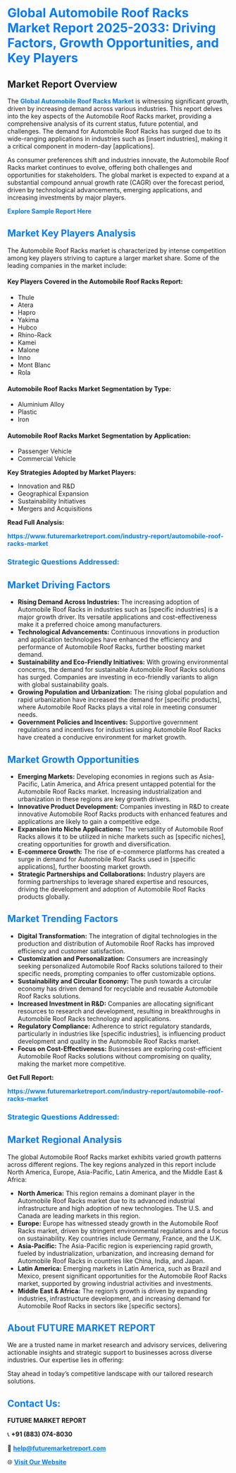 <h1 style="color: #007BFF;">Global Automobile Roof Racks Market Report 2025-2033: Driving Factors, Growth Opportunities, and Key Players</h1>

<section id="overview">
<h2>Market Report Overview</h2>
<p>The <a href="https://www.futuremarketreport.com/industry-report/automobile-roof-racks-market" style="color: #007BFF; text-decoration: none;"><strong>Global Automobile Roof Racks Market</strong></a> is witnessing significant growth, driven by increasing demand across various industries. This report delves into the key aspects of the Automobile Roof Racks market, providing a comprehensive analysis of its current status, future potential, and challenges. The demand for Automobile Roof Racks has surged due to its wide-ranging applications in industries such as [insert industries], making it a critical component in modern-day [applications].</p>
<p>As consumer preferences shift and industries innovate, the Automobile Roof Racks market continues to evolve, offering both challenges and opportunities for stakeholders. The global market is expected to expand at a substantial compound annual growth rate (CAGR) over the forecast period, driven by technological advancements, emerging applications, and increasing investments by major players.</p>
</section>

<section id="overview">
<p><a href="https://www.futuremarketreport.com/request-sample/reportId=105631" style="color: #007BFF; text-decoration: none;"><strong>Explore Sample Report Here</strong></a></p>
</section>

<section id="key-players">
<h2 style="color: #007BFF;">Market Key Players Analysis</h2>
<p>The Automobile Roof Racks market is characterized by intense competition among key players striving to capture a larger market share. Some of the leading companies in the market include:</p>
<h4>Key Players Covered in the Automobile Roof Racks Report:</h4>
<ul><li>Thule</li><li>Atera</li><li>Hapro</li><li>Yakima</li><li>Hubco</li><li>Rhino-Rack</li><li>Kamei</li><li>Malone</li><li>Inno</li><li>Mont Blanc</li><li>Rola</li></ul>
<h4>Automobile Roof Racks Market Segmentation by Type:</h4>
<ul><li>Aluminium Alloy</li><li>Plastic</li><li>Iron</li></ul>

<h4>Automobile Roof Racks Market Segmentation by Application:</h4>
<ul><li>Passenger Vehicle</li><li>Commercial Vehicle</li></ul>
<p><strong>Key Strategies Adopted by Market Players:</strong></p>
<ul>
<li>Innovation and R&D</li>
<li>Geographical Expansion</li>
<li>Sustainability Initiatives</li>
<li>Mergers and Acquisitions</li>
</ul>
</section>

<section>
<p><strong>Read Full Analysis: </strong></p><a href="https://www.futuremarketreport.com/industry-report/automobile-roof-racks-market" style="color: #007BFF; text-decoration: none;"><strong>https://www.futuremarketreport.com/industry-report/automobile-roof-racks-market</strong></a>
<h3 style="color: #007BFF;">Strategic Questions Addressed:</h3>
</section>

<section id="driving-factors">
<h2 style="color: #007BFF;">Market Driving Factors</h2>
<ul>
<li><strong>Rising Demand Across Industries:</strong> The increasing adoption of Automobile Roof Racks in industries such as [specific industries] is a major growth driver. Its versatile applications and cost-effectiveness make it a preferred choice among manufacturers.</li>
<li><strong>Technological Advancements:</strong> Continuous innovations in production and application technologies have enhanced the efficiency and performance of Automobile Roof Racks, further boosting market demand.</li>
<li><strong>Sustainability and Eco-Friendly Initiatives:</strong> With growing environmental concerns, the demand for sustainable Automobile Roof Racks solutions has surged. Companies are investing in eco-friendly variants to align with global sustainability goals.</li>
<li><strong>Growing Population and Urbanization:</strong> The rising global population and rapid urbanization have increased the demand for [specific products], where Automobile Roof Racks plays a vital role in meeting consumer needs.</li>
<li><strong>Government Policies and Incentives:</strong> Supportive government regulations and incentives for industries using Automobile Roof Racks have created a conducive environment for market growth.</li>
</ul>
</section>

<section id="growth-opportunities">
<h2 style="color: #007BFF;">Market Growth Opportunities</h2>
<ul>
<li><strong>Emerging Markets:</strong> Developing economies in regions such as Asia-Pacific, Latin America, and Africa present untapped potential for the Automobile Roof Racks market. Increasing industrialization and urbanization in these regions are key growth drivers.</li>
<li><strong>Innovative Product Development:</strong> Companies investing in R&D to create innovative Automobile Roof Racks products with enhanced features and applications are likely to gain a competitive edge.</li>
<li><strong>Expansion into Niche Applications:</strong> The versatility of Automobile Roof Racks allows it to be utilized in niche markets such as [specific niches], creating opportunities for growth and diversification.</li>
<li><strong>E-commerce Growth:</strong> The rise of e-commerce platforms has created a surge in demand for Automobile Roof Racks used in [specific applications], further boosting market growth.</li>
<li><strong>Strategic Partnerships and Collaborations:</strong> Industry players are forming partnerships to leverage shared expertise and resources, driving the development and adoption of Automobile Roof Racks products globally.</li>
</ul>
</section>

<section id="trending-factors">
<h2 style="color: #007BFF;">Market Trending Factors</h2>
<ul>
<li><strong>Digital Transformation:</strong> The integration of digital technologies in the production and distribution of Automobile Roof Racks has improved efficiency and customer satisfaction.</li>
<li><strong>Customization and Personalization:</strong> Consumers are increasingly seeking personalized Automobile Roof Racks solutions tailored to their specific needs, prompting companies to offer customizable options.</li>
<li><strong>Sustainability and Circular Economy:</strong> The push towards a circular economy has driven demand for recyclable and reusable Automobile Roof Racks solutions.</li>
<li><strong>Increased Investment in R&D:</strong> Companies are allocating significant resources to research and development, resulting in breakthroughs in Automobile Roof Racks technology and applications.</li>
<li><strong>Regulatory Compliance:</strong> Adherence to strict regulatory standards, particularly in industries like [specific industries], is influencing product development and quality in the Automobile Roof Racks market.</li>
<li><strong>Focus on Cost-Effectiveness:</strong> Businesses are exploring cost-efficient Automobile Roof Racks solutions without compromising on quality, making the market more competitive.</li>
</ul>
</section>

<section>
<p><strong>Get Full Report: </strong></p><a href="https://www.futuremarketreport.com/industry-report/automobile-roof-racks-market" style="color: #007BFF; text-decoration: none;"><strong>https://www.futuremarketreport.com/industry-report/automobile-roof-racks-market</strong></a>
<h3 style="color: #007BFF;">Strategic Questions Addressed:</h3>
</section>


<section id="regional-analysis">
<h2 style="color: #007BFF;">Market Regional Analysis</h2>
<p>The global Automobile Roof Racks market exhibits varied growth patterns across different regions. The key regions analyzed in this report include North America, Europe, Asia-Pacific, Latin America, and the Middle East & Africa:</p>
<ul>
<li><strong>North America:</strong> This region remains a dominant player in the Automobile Roof Racks market due to its advanced industrial infrastructure and high adoption of new technologies. The U.S. and Canada are leading markets in this region.</li>
<li><strong>Europe:</strong> Europe has witnessed steady growth in the Automobile Roof Racks market, driven by stringent environmental regulations and a focus on sustainability. Key countries include Germany, France, and the U.K.</li>
<li><strong>Asia-Pacific:</strong> The Asia-Pacific region is experiencing rapid growth, fueled by industrialization, urbanization, and increasing demand for Automobile Roof Racks in countries like China, India, and Japan.</li>
<li><strong>Latin America:</strong> Emerging markets in Latin America, such as Brazil and Mexico, present significant opportunities for the Automobile Roof Racks market, supported by growing industrial activities and investments.</li>
<li><strong>Middle East & Africa:</strong> The region’s growth is driven by expanding industries, infrastructure development, and increasing demand for Automobile Roof Racks in sectors like [specific sectors].</li>
</ul>
</section>

<footer>
<h2 style="color: #007BFF;">About FUTURE MARKET REPORT</h2>
<p>We are a trusted name in market research and advisory services, delivering actionable insights and strategic support to businesses across diverse industries. Our expertise lies in offering:</p>

<p>Stay ahead in today’s competitive landscape with our tailored research solutions.</p>

<h2 style="color: #007BFF;">Contact Us:</h2>
<p><strong>FUTURE MARKET REPORT</strong></p>
<p>📞 <strong>+91 (883) 074-8030</strong></p>
<p>📧 <strong><a href="mailto:help@futuremarketreport.com" style="color: #007BFF;">help@futuremarketreport.com</a></strong></p>
<p>🌐 <strong><a href="https://www.futuremarketreport.com/" style="color: #007BFF;">Visit Our Website</a></strong></p>
</footer>